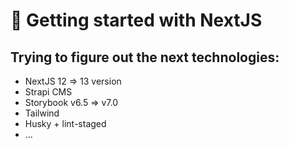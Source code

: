 # 🚀 Getting started with NextJS

## Trying to figure out the next technologies:

- NextJS 12 => 13 version
- Strapi CMS
- Storybook v6.5 => v7.0
- Tailwind
- Husky + lint-staged
- ...
